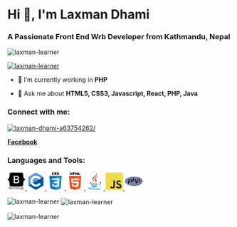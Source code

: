 <h1 align="left">Hi 👋, I'm Laxman Dhami</h1>
<h3 align="left">A Passionate Front End Wrb Developer from Kathmandu, Nepal</h3>

<p align="left"> <img src="https://komarev.com/ghpvc/?username=laxman-learner&label=Profile%20views&color=0e75b6&style=flat" alt="laxman-learner" /> </p>

<p align="left"> <a href="https://github.com/ryo-ma/github-profile-trophy"><img src="https://github-profile-trophy.vercel.app/?username=laxman-learner" alt="laxman-learner" /></a> </p>

- 🌱 I’m currently working in **PHP**

- 💬 Ask me about **HTML5,  CSS3,  Javascript, React,  PHP,  Java**


<h3 align="left">Connect with me:</h3>

<a href="https://linkedin.com/in/laxman-dhami-a63754262/" target="blank"><img align="center" src="https://raw.githubusercontent.com/rahuldkjain/github-profile-readme-generator/master/src/images/icons/Social/linked-in-alt.svg" alt="laxman-dhami-a63754262/" height="30" width="40" /></a>

<a   href="https://www.facebook.com/laxman.dhami.10048"> <b>Facebook </b></a>

<h3 align="left">Languages and Tools:</h3>
<p align="left"> <a href="https://getbootstrap.com" target="_blank" rel="noreferrer"> <img src="https://raw.githubusercontent.com/devicons/devicon/master/icons/bootstrap/bootstrap-plain-wordmark.svg" alt="bootstrap" width="40" height="40"/> </a> <a href="https://www.cprogramming.com/" target="_blank" rel="noreferrer"> <img src="https://raw.githubusercontent.com/devicons/devicon/master/icons/c/c-original.svg" alt="c" width="40" height="40"/> </a> <a href="https://www.w3schools.com/css/" target="_blank" rel="noreferrer"> <img src="https://raw.githubusercontent.com/devicons/devicon/master/icons/css3/css3-original-wordmark.svg" alt="css3" width="40" height="40"/> </a> <a href="https://www.w3.org/html/" target="_blank" rel="noreferrer"> <img src="https://raw.githubusercontent.com/devicons/devicon/master/icons/html5/html5-original-wordmark.svg" alt="html5" width="40" height="40"/> </a> <a href="https://www.java.com" target="_blank" rel="noreferrer"> <img src="https://raw.githubusercontent.com/devicons/devicon/master/icons/java/java-original.svg" alt="java" width="40" height="40"/> </a> <a href="https://developer.mozilla.org/en-US/docs/Web/JavaScript" target="_blank" rel="noreferrer"> <img src="https://raw.githubusercontent.com/devicons/devicon/master/icons/javascript/javascript-original.svg" alt="javascript" width="40" height="40"/> </a> <a href="https://www.php.net" target="_blank" rel="noreferrer"> <img src="https://raw.githubusercontent.com/devicons/devicon/master/icons/php/php-original.svg" alt="php" width="40" height="40"/> </a> </p>

<p><img align="left" src="https://github-readme-stats.vercel.app/api/top-langs?username=laxman-learner&show_icons=true&locale=en&layout=compact" alt="laxman-learner" /></p>

<p>&nbsp;<img align="center" src="https://github-readme-stats.vercel.app/api?username=laxman-learner&show_icons=true&locale=en" alt="laxman-learner" /></p>

<p><img align="center" src="https://github-readme-streak-stats.herokuapp.com/?user=laxman-learner&" alt="laxman-learner" /></p>

